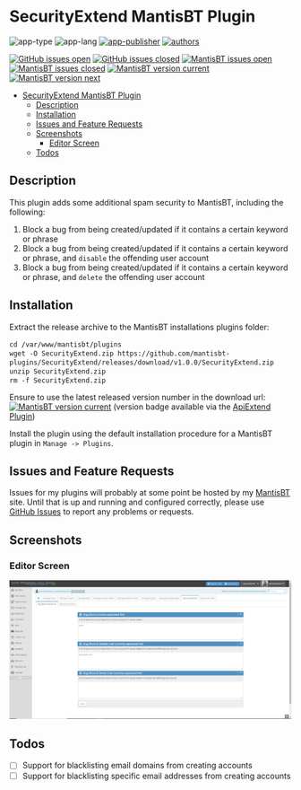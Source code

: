# SecurityExtend MantisBT Plugin

![app-type](https://img.shields.io/badge/category-mantisbt%20plugins-blue.svg)
![app-lang](https://img.shields.io/badge/language-php-blue.svg)
[![app-publisher](https://img.shields.io/badge/%20%20%F0%9F%93%A6%F0%9F%9A%80-app--publisher-e10000.svg)](https://github.com/spmeesseman/app-publisher)
[![authors](https://img.shields.io/badge/authors-scott%20meesseman-6F02B5.svg?logo=visual%20studio%20code)](https://github.com/spmeesseman)

[![GitHub issues open](https://img.shields.io/github/issues-raw/mantisbt-plugins/SecurityExtend.svg?maxAge=2592000&logo=github)](https://github.com/mantisbt-plugins/SecurityExtend/issues)
[![GitHub issues closed](https://img.shields.io/github/issues-closed-raw/mantisbt-plugins/SecurityExtend.svg?maxAge=2592000&logo=github)](https://github.com/mantisbt-plugins/SecurityExtend/issues)
[![MantisBT issues open](https://app1.spmeesseman.com/projects/plugins/ApiExtend/api/issues/countbadge/SecurityExtend/open)](https://app1.spmeesseman.com/projects/set_project.php?project=SecurityExtend&make_default=no&ref=bug_report_page.php)
[![MantisBT issues closed](https://app1.spmeesseman.com/projects/plugins/ApiExtend/api/issues/countbadge/SecurityExtend/closed)](https://app1.spmeesseman.com/projects/set_project.php?project=SecurityExtend&make_default=no&ref=bug_report_page.php)
[![MantisBT version current](https://app1.spmeesseman.com/projects/plugins/ApiExtend/api/versionbadge/SecurityExtend/current)](https://app1.spmeesseman.com/projects/set_project.php?project=SecurityExtend&make_default=no&ref=plugin.php?page=Releases/releases)
[![MantisBT version next](https://app1.spmeesseman.com/projects/plugins/ApiExtend/api/versionbadge/SecurityExtend/next)](https://app1.spmeesseman.com/projects/set_project.php?project=SecurityExtend&make_default=no&ref=plugin.php?page=Releases/releases)

- [SecurityExtend MantisBT Plugin](#SecurityExtend-MantisBT-Plugin)
  - [Description](#Description)
  - [Installation](#Installation)
  - [Issues and Feature Requests](#Issues-and-Feature-Requests)
  - [Screenshots](#Screenshots)
    - [Editor Screen](#Editor-Screen)
  - [Todos](#Todos)

## Description

This plugin adds some additional spam security to MantisBT, including the following:

1. Block a bug from being created/updated if it contains a certain keyword or phrase
2. Block a bug from being created/updated if it contains a certain keyword or phrase, and `disable` the offending user account
3. Block a bug from being created/updated if it contains a certain keyword or phrase, and `delete` the offending user account

## Installation

Extract the release archive to the MantisBT installations plugins folder:

    cd /var/www/mantisbt/plugins
    wget -O SecurityExtend.zip https://github.com/mantisbt-plugins/SecurityExtend/releases/download/v1.0.0/SecurityExtend.zip
    unzip SecurityExtend.zip
    rm -f SecurityExtend.zip

Ensure to use the latest released version number in the download url: [![MantisBT version current](https://app1.spmeesseman.com/projects/plugins/ApiExtend/api/versionbadge/SecurityExtend/current)](https://app1.spmeesseman.com/projects) (version badge available via the [ApiExtend Plugin](https://github.com/mantisbt-plugins/ApiExtend))

Install the plugin using the default installation procedure for a MantisBT plugin in `Manage -> Plugins`.

## Issues and Feature Requests

Issues for my plugins will probably at some point be hosted by my [MantisBT](https://app1.spmeesseman.com/projects/set_project.php?project=SecurityExtend&make_default=no&ref=bug_report_page.php) site.  Until that is up and running and configured correctly, please use [GitHub Issues](https://github.com/mantisbt-plugins/SecurityExtend/issues) to report any problems or requests.

## Screenshots

### Editor Screen

![Editor Page](res/bugblock.png)

## Todos

- [ ] Support for blacklisting email domains from creating accounts
- [ ] Support for blacklisting specific email addresses from creating accounts
